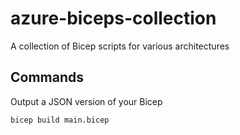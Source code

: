 # azure-biceps-collection
A collection of Bicep scripts for various architectures

## Commands

Output a JSON version of your Bicep

```bash
bicep build main.bicep
```

